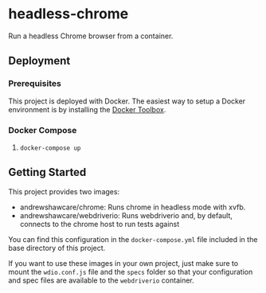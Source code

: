 # headless-chrome

Run a headless Chrome browser from a container.

## Deployment

### Prerequisites

This project is deployed with Docker. The easiest way to setup a Docker environment is by installing the [Docker Toolbox](https://www.docker.com/docker-toolbox).

### Docker Compose

1. `docker-compose up`

## Getting Started

This project provides two images:

* andrewshawcare/chrome: Runs chrome in headless mode with xvfb.
* andrewshawcare/webdriverio: Runs webdriverio and, by default, connects to the chrome host to run tests against

You can find this configuration in the `docker-compose.yml` file included in the base directory of this project.

If you want to use these images in your own project, just make sure to mount the `wdio.conf.js` file and the `specs` folder so that your configuration and spec files are available to the `webdriverio` container.
